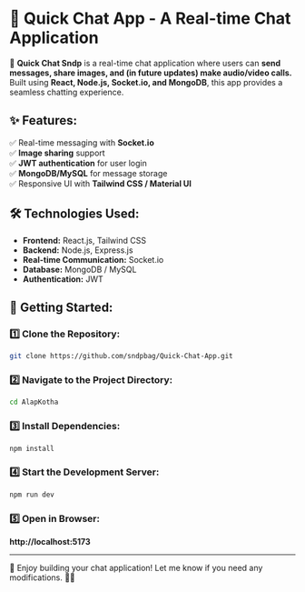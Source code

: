 # 📌 Quick Chat App - A Real-time Chat Application

🚀 **Quick Chat Sndp** is a real-time chat application where users can **send messages, share images, and (in future updates) make audio/video calls.** Built using **React, Node.js, Socket.io, and MongoDB**, this app provides a seamless chatting experience.

## ✨ Features:
✅ Real-time messaging with **Socket.io**  
✅ **Image sharing** support  
✅ **JWT authentication** for user login  
✅ **MongoDB/MySQL** for message storage  
✅ Responsive UI with **Tailwind CSS / Material UI**  

## 🛠️ Technologies Used:
- **Frontend:** React.js, Tailwind CSS  
- **Backend:** Node.js, Express.js  
- **Real-time Communication:** Socket.io  
- **Database:** MongoDB / MySQL  
- **Authentication:** JWT  

## 🚀 Getting Started:
### 1️⃣ Clone the Repository:
```sh
git clone https://github.com/sndpbag/Quick-Chat-App.git
```

### 2️⃣ Navigate to the Project Directory:
```sh
cd AlapKotha
```

### 3️⃣ Install Dependencies:
```sh
npm install
```

### 4️⃣ Start the Development Server:
```sh
npm run dev
```

### 5️⃣ Open in Browser:
**http://localhost:5173**

---

🎉 Enjoy building your chat application! Let me know if you need any modifications. 🚀😊